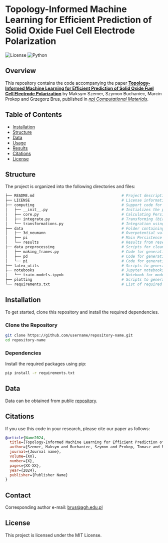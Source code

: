# Topology-Informed Machine Learning for Efficient Prediction of Solid Oxide Fuel Cell Electrode Polarization

![License](https://img.shields.io/badge/license-MIT-blue.svg)
![Python](https://img.shields.io/badge/Python-3.10+-brightgreen.svg)

## Overview
This repository contains the code accompanying the paper **[Topology-Informed Machine Learning for Efficient Prediction of Solid Oxide Fuel Cell Electrode Polarization](https://www.nature.com/npjcompumats/)** by Maksym Szemer, Szymon Buchaniec, Marcin Prokop and Grzegorz Brus, published in *[npj Computational Materials](https://www.nature.com/npjcompumats/)*.

## Table of Contents

- [Installation](#Installation)
- [Structure](#Structure)
- [Data](#Data)
- [Usage](#Usage)
- [Results](#Results)
- [Citations](#Citations)
- [License](#License)

## Structure
The project is organized into the following directories and files:
```bash
├── README.md                                   	# Project description and usage instructions
├── LICENSE                                     	# License information
├── computing                                   	# Support code for generating Persistence Images accelerated with numba
│   ├── __init__.py                             	# Initializes the package and manages imports
│   ├── core.py                                 	# Calculating Persistence Surfaces and discretizing
│   ├── integrate.py                            	# Transforming (birth, death) pairs 
│   └── transformations.py                      	# Integration using Gauss-Legendre quadrature
├── data                                        	# Folder containing the data needed to reproduce the main results
│   ├── 3d_neumann                              	# Overpotential values ​​obtained from the numerical model
│   ├── pi                                      	# Main Persistence Image frames needed to generate figures
│   └── results                                 	# Results from research published in article
├── data preprocessing                          	# Scripts for cleaning, transforming, and preparing data
│   ├── making_frames.py                        	# Code for generating pandas frames
│   ├── pd                                      	# Code for generating Persistence Diagrams
│   └── pi                                      	# Code for generating Persistence Images
├── latex_utils                                 	# Scripts to generate latex fragments
├── notebooks                                   	# Jupyter notebooks for training models
│   └── train-models.ipynb                      	# Notebook for model testing and analysis (during research different variations of this notebook were used)
├── plotting                                    	# Scripts to generate figures published in article
└── requirements.txt                            	# List of required Python packages
```

## Installation
To get started, clone this repository and install the required dependencies.

### Clone the Repository
```bash
git clone https://github.com/username/repository-name.git
cd repository-name
```
### Dependencies
Install the required packages using pip:
```bash
pip install -r requirements.txt
```

## Data
Data can be obtained from public [repository](https://zenodo.org/records/13731825?preview=1&token=eyJhbGciOiJIUzUxMiJ9.eyJpZCI6IjgwMjQyN2FhLWU4YzAtNDk1NC1hNWE2LTg5MDZkNjdhNDNlMyIsImRhdGEiOnt9LCJyYW5kb20iOiJiZDJjMzUzODVhZDk4YjY2MDBjZjVjZDc1MjY2MjhkMiJ9.vEgZumvoNH0xjqzOqMXGlsusDVk6ykHAnw8Va9lksPHJJUHa6CDh3v-fryuZZohYoO5Ku8AWiXcGfmn13MJ7xg).


## Citations
If you use this code in your research, please cite our paper as follows:
```bib
@article{Name2024,
  title={Topology-Informed Machine Learning for Efficient Prediction of Solid Oxide Fuel Cell Electrode Polarization},
  author={Szemer, Maksym and Buchaniec, Szymon and Prokop, Tomasz and Brus, Grzegorz},
  journal={Journal name},
  volume={XX},
  number={X},
  pages={XX-XX},
  year={2024},
  publisher={Publisher Name}
}
```

## Contact
Corresponding author e-mail: brus@agh.edu.pl

## License
This project is licensed under the MIT License.


